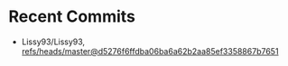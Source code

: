 # Recent Commits

<!-- START gadpp -->
- Lissy93/Lissy93, [refs/heads/master@d5276f6ffdba06ba6a62b2aa85ef3358867b7651](https://github.com/Lissy93/Lissy93/commit/d5276f6ffdba06ba6a62b2aa85ef3358867b7651)
